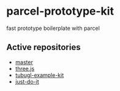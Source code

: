 # parcel-prototype-kit
fast prototype boilerplate with parcel

## Active repositories

- [master](https://github.com/kenjiSpecial/parcel-prototype-kit/tree/just-do-it)
- [three.js](https://github.com/kenjiSpecial/parcel-prototype-kit/tree/three.js)
- [tubugl-example-kit](https://github.com/kenjiSpecial/parcel-prototype-kit/tree/tubugl-example-kit)
- [just-do-it](https://github.com/kenjiSpecial/parcel-prototype-kit/tree/just-do-it)
